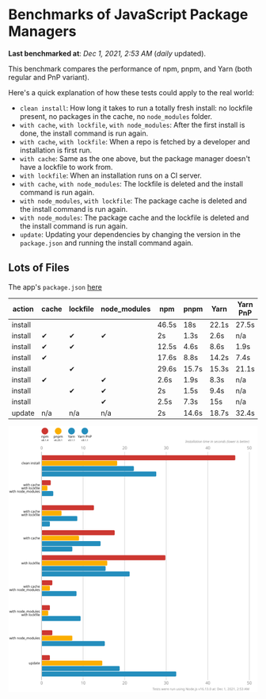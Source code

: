 # Benchmarks of JavaScript Package Managers

**Last benchmarked at**: _Dec 1, 2021, 2:53 AM_ (_daily_ updated).

This benchmark compares the performance of npm, pnpm, and Yarn (both regular and PnP variant).

Here's a quick explanation of how these tests could apply to the real world:

- `clean install`: How long it takes to run a totally fresh install: no lockfile present, no packages in the cache, no `node_modules` folder.
- `with cache`, `with lockfile`, `with node_modules`: After the first install is done, the install command is run again.
- `with cache`, `with lockfile`: When a repo is fetched by a developer and installation is first run.
- `with cache`: Same as the one above, but the package manager doesn't have a lockfile to work from.
- `with lockfile`: When an installation runs on a CI server.
- `with cache`, `with node_modules`: The lockfile is deleted and the install command is run again.
- `with node_modules`, `with lockfile`: The package cache is deleted and the install command is run again.
- `with node_modules`: The package cache and the lockfile is deleted and the install command is run again.
- `update`: Updating your dependencies by changing the version in the `package.json` and running the install command again.

## Lots of Files

The app's `package.json` [here](https://github.com/pnpm/pnpm.github.io/blob/main/benchmarks/fixtures/alotta-files/package.json)

| action  | cache | lockfile | node_modules| npm | pnpm | Yarn | Yarn PnP |
| ---     | ---   | ---      | ---         | --- | ---  | ---  | ---      |
| install |       |          |             | 46.5s | 18s | 22.1s | 27.5s |
| install | ✔     | ✔        | ✔           | 2s | 1.3s | 2.6s | n/a |
| install | ✔     | ✔        |             | 12.5s | 4.6s | 8.6s | 1.9s |
| install | ✔     |          |             | 17.6s | 8.8s | 14.2s | 7.4s |
| install |       | ✔        |             | 29.6s | 15.7s | 15.3s | 21.1s |
| install | ✔     |          | ✔           | 2.6s | 1.9s | 8.3s | n/a |
| install |       | ✔        | ✔           | 2s | 1.5s | 9.4s | n/a |
| install |       |          | ✔           | 2.5s | 7.3s | 15s | n/a |
| update  | n/a | n/a | n/a | 2s | 14.6s | 18.7s | 32.4s |

![Graph of the alotta-files results](../../static/img/benchmarks/alotta-files.svg)